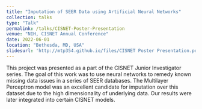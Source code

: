 ```yaml
---
title: "Imputation of SEER Data using Artificial Neural Networks"
collection: talks
type: "Talk"
permalink: /talks/CISNET-Poster-Presentation
venue: "NIH, CISNET Annual Conference"
date: 2022-06-01
location: "Bethesda, MD, USA"
slidesurl: 'http://mtp354.github.io/files/CISNET Poster Presentation.pdf'
---
```


This project was presented as a part of the CISNET Junior Investigator series. The goal of this work was to use neural networks to remedy known missing data issues in a series of SEER databases. The Multilayer Perceptron model was an excellent candidate for imputation over this dataset due to the high dimensionality of underlying data. Our results were later integrated into certain CISNET models.
